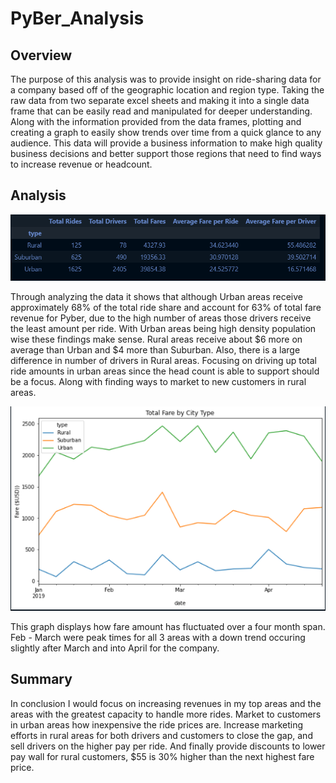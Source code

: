 # PyBer_Analysis
## Overview 

  The purpose of this analysis was to provide insight on ride-sharing data for a company based off of the geographic location and region type. Taking the raw data from two separate excel sheets and making it into a single data frame that can be easily read and manipulated for deeper understanding. Along with the information provided from the data frames, plotting and creating a graph to easily show trends over time from a quick glance to any audience. This data will provide a business information to make high quality business decisions and better support those regions that need to find ways to increase revenue or headcount.
  
## Analysis 

![This is an image](https://github.com/BrandonCodes95/PyBer_Analysis/blob/2557cc84ea96f0fea1dcfcf7fbcf939b973ecbcb/Ride%20Share%20Data%20Frame%20Summary.PNG)


Through analyzing the data it shows that although Urban areas receive approximately 68% of the total ride share and account for 63% of total fare revenue for Pyber, due to the high number of areas those drivers receive the least amount per ride. With Urban areas being high density population wise these findings make sense. Rural areas receive about $6 more on average than Urban and $4 more than Suburban. Also, there is a large difference in number of drivers in Rural areas. Focusing on driving up total ride amounts in urban areas since the head count is able to support should be a focus. Along with finding ways to market to new customers in rural areas.


![This is an image](https://github.com/BrandonCodes95/PyBer_Analysis/blob/2557cc84ea96f0fea1dcfcf7fbcf939b973ecbcb/PyBer%20Fare%20Graph.PNG)

This graph displays how fare amount has fluctuated over a four month span. Feb - March were peak times for all 3 areas with 
a down trend occuring slightly after March and into April for the company. 

## Summary 

In conclusion I would focus on increasing revenues in my top areas and the areas with the greatest capacity to handle more rides. Market to customers in urban areas how inexpensive the ride prices are. Increase marketing efforts in rural areas for both drivers and customers to close the gap, and sell drivers on the higher pay per ride. And finally provide discounts to lower pay wall for rural customers, $55 is 30% higher than the next highest fare price. 
